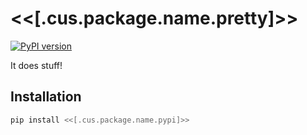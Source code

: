 # <<[.cus.package.name.pretty]>>

[![PyPI version](https://badge.fury.io/py/<<[.cus.package.name.pypi]>>.svg)](https://badge.fury.io/py/<<[.cus.package.name.pypi]>>)

It does stuff!

## Installation

``` bash
pip install <<[.cus.package.name.pypi]>>
```
